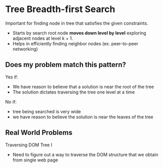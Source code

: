 # Tree Breadth-first Search

Important for finding node in tree that satisfies the given constraints.
- Starts by search root node **moves down level by level** exploring adjacent nodes at level k + 1.
- Helps in efficiently finding neighbor nodes (ex. peer-to-peer networking)

## Does my problem match this pattern?

Yes if:
- We have reason to believe that a solution is near the root of the tree
- The solution dictates traversing the tree one level at a time

No if:
- tree being searched is very wide
- we have reason to believe the solution is near the leaves of the tree

## Real World Problems

Traversing DOM Tree I
- Need to figure out a way to traverse the DOM structure that we obtain from single web page
